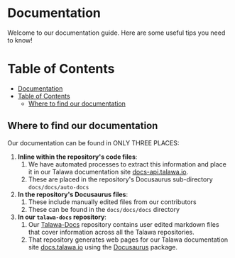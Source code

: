 # Documentation

Welcome to our documentation guide. Here are some useful tips you need to know!

# Table of Contents

<!-- toc -->

- [Documentation](#documentation)
- [Table of Contents](#table-of-contents)
  - [Where to find our documentation](#where-to-find-our-documentation)

<!-- tocstop -->

## Where to find our documentation

Our documentation can be found in ONLY THREE PLACES:

1. **Inline within the repository's code files**:
   1. We have automated processes to extract this information and place it in our Talawa documentation site [docs-api.talawa.io](https://docs-api.talawa.io/).
   2. These are placed in the repository's Docusaurus sub-directory `docs/docs/auto-docs`
2. **In the repository's Docusaurus files**:
   1. These include manually edited files from our contributors
   2. These can be found in the `docs/docs/docs` directory
3. **In our `talawa-docs` repository**:
   1. Our [Talawa-Docs](https://github.com/PalisadoesFoundation/talawa-docs) repository contains user edited markdown files that cover information across all the Talawa repositories.
   2. That repository generates web pages for our Talawa documentation site [docs.talawa.io](https://docs.talawa.io/) using the [Docusaurus](https://docusaurus.io/) package.

